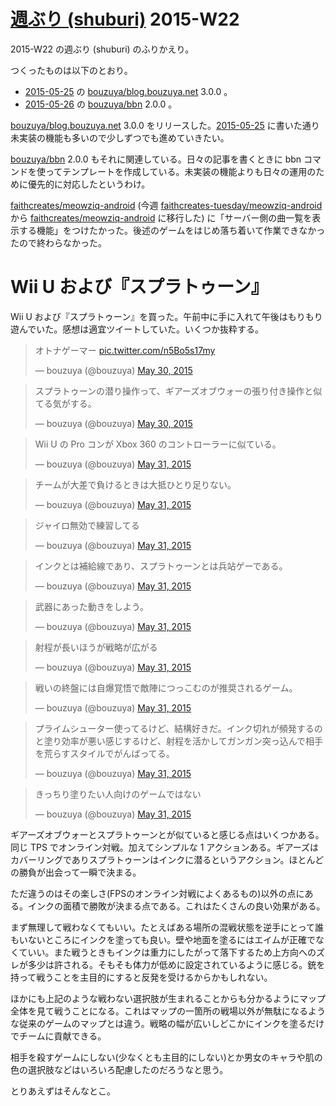 # [週ぶり (shuburi)][shuburi] 2015-W22

2015-W22 の週ぶり (shuburi) のふりかえり。

つくったものは以下のとおり。

- [2015-05-25][] の [bouzuya/blog.bouzuya.net][] 3.0.0 。
- [2015-05-26][] の [bouzuya/bbn][] 2.0.0 。

[bouzuya/blog.bouzuya.net][] 3.0.0 をリリースした。[2015-05-25][] に書いた通り未実装の機能も多いので少しずつでも進めていきたい。

[bouzuya/bbn][] 2.0.0 もそれに関連している。日々の記事を書くときに bbn コマンドを使ってテンプレートを作成している。未実装の機能よりも日々の運用のために優先的に対応したというわけ。

[faithcreates/meowziq-android][] (今週 [faithcreates-tuesday/meowziq-android][] から [faithcreates/meowziq-android][] に移行した) に「サーバー側の曲一覧を表示する機能」をつけたかった。後述のゲームをはじめ落ち着いて作業できなかったので終わらなかった。

# Wii U および『スプラトゥーン』

Wii U および『スプラトゥーン』を買った。午前中に手に入れて午後はもりもり遊んでいた。感想は適宜ツイートしていた。いくつか抜粋する。

<blockquote class="twitter-tweet" lang="en"><p lang="ja" dir="ltr">オトナゲーマー <a href="http://t.co/n5Bo5s17my">pic.twitter.com/n5Bo5s17my</a></p>&mdash; bouzuya (@bouzuya) <a href="https://twitter.com/bouzuya/status/604503859470331904">May 30, 2015</a></blockquote>

<blockquote class="twitter-tweet" lang="en"><p lang="ja" dir="ltr">スプラトゥーンの潜り操作って、ギアーズオブウォーの張り付き操作と似てる気がする。</p>&mdash; bouzuya (@bouzuya) <a href="https://twitter.com/bouzuya/status/604557913240109056">May 30, 2015</a></blockquote>

<blockquote class="twitter-tweet" lang="en"><p lang="ja" dir="ltr">Wii U の Pro コンが Xbox 360 のコントローラーに似ている。</p>&mdash; bouzuya (@bouzuya) <a href="https://twitter.com/bouzuya/status/604904216424030208">May 31, 2015</a></blockquote>

<blockquote class="twitter-tweet" lang="en"><p lang="ja" dir="ltr">チームが大差で負けるときは大抵ひとり足りない。</p>&mdash; bouzuya (@bouzuya) <a href="https://twitter.com/bouzuya/status/604916781661204480">May 31, 2015</a></blockquote>

<blockquote class="twitter-tweet" lang="en"><p lang="ja" dir="ltr">ジャイロ無効で練習してる</p>&mdash; bouzuya (@bouzuya) <a href="https://twitter.com/bouzuya/status/604916851710283776">May 31, 2015</a></blockquote>

<blockquote class="twitter-tweet" lang="en"><p lang="ja" dir="ltr">インクとは補給線であり、スプラトゥーンとは兵站ゲーである。</p>&mdash; bouzuya (@bouzuya) <a href="https://twitter.com/bouzuya/status/604986951909941248">May 31, 2015</a></blockquote>

<blockquote class="twitter-tweet" lang="en"><p lang="ja" dir="ltr">武器にあった動きをしよう。</p>&mdash; bouzuya (@bouzuya) <a href="https://twitter.com/bouzuya/status/604989022478417920">May 31, 2015</a></blockquote>

<blockquote class="twitter-tweet" lang="en"><p lang="ja" dir="ltr">射程が長いほうが戦略が広がる</p>&mdash; bouzuya (@bouzuya) <a href="https://twitter.com/bouzuya/status/604990016226533376">May 31, 2015</a></blockquote>

<blockquote class="twitter-tweet" lang="en"><p lang="ja" dir="ltr">戦いの終盤には自爆覚悟で敵陣につっこむのが推奨されるゲーム。</p>&mdash; bouzuya (@bouzuya) <a href="https://twitter.com/bouzuya/status/604994139252490240">May 31, 2015</a></blockquote>

<blockquote class="twitter-tweet" lang="en"><p lang="ja" dir="ltr">プライムシューター使ってるけど、結構好きだ。インク切れが頻発するのと塗り効率が悪い感じするけど、射程を活かしてガンガン突っ込んで相手を荒らすスタイルでがんばってる。</p>&mdash; bouzuya (@bouzuya) <a href="https://twitter.com/bouzuya/status/604999888988971008">May 31, 2015</a></blockquote>

<blockquote class="twitter-tweet" lang="en"><p lang="ja" dir="ltr">きっちり塗りたい人向けのゲームではない</p>&mdash; bouzuya (@bouzuya) <a href="https://twitter.com/bouzuya/status/605006342328360961">May 31, 2015</a></blockquote>

<script async src="//platform.twitter.com/widgets.js" charset="utf-8"></script>

ギアーズオブウォーとスプラトゥーンとが似ていると感じる点はいくつかある。同じ TPS でオンライン対戦。加えてシンプルな 1 アクションある。ギアーズはカバーリングでありスプラトゥーンはインクに潜るというアクション。ほとんどの勝負が出会って一瞬で決まる。

ただ違うのはその楽しさ(FPSのオンライン対戦によくあるもの)以外の点にある。インクの面積で勝敗が決まる点である。これはたくさんの良い効果がある。

まず無理して戦わなくてもいい。たとえばある場所の混戦状態を逆手にとって誰もいないところにインクを塗っても良い。壁や地面を塗るにはエイムが正確でなくていい。また戦うときもインクは重力にしたがって落下するため上方向へのズレが多少は許される。そもそも体力が低めに設定されているように感じる。銃を持って戦うことを主目的にすると反発を受けるからかもしれない。

ほかにも上記のような戦わない選択肢が生まれることからも分かるようにマップ全体を見て戦うことになる。これはマップの一箇所の戦場以外が無駄になるような従来のゲームのマップとは違う。戦略の幅が広いしどこかにインクを塗るだけでチームに貢献できる。

相手を殺すゲームにしない(少なくとも主目的にしない)とか男女のキャラや肌の色の選択肢などはいろいろ配慮したのだろうなと思う。

とりあえずはそんなとこ。

[shuburi]: http://shuburi.org
[bouzuya/bbn]: https://github.com/bouzuya/bbn
[bouzuya/blog.bouzuya.net]: https://github.com/bouzuya/blog.bouzuya.net
[faithcreates-tuesday/meowziq-android]: https://github.com/faithcreates-tuesday/meowziq-android
[faithcreates/meowziq-android]: https://github.com/faithcreates/meowziq-android
[2015-05-25]: https://blog.bouzuya.net/2015/05/25/
[2015-05-26]: https://blog.bouzuya.net/2015/05/26/
